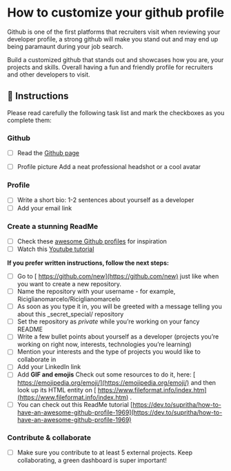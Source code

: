 
# How to customize your github profile

Github is one of the first platforms that recruiters visit when reviewing your developer profile, a strong github will make you stand out and may end up being paramaunt during your job search.

Build a customized github that stands out and showcases how you are, your projects and skills. Overall having a fun and friendly profile for recruiters and other developers to visit.


## 📝 Instructions

Please read carefully the following task list and mark the checkboxes as you complete them:

### Github 

- [ ] Read the [Github page](https://www.notion.so/4geeksacademy/About-Github-bdc3c43cbf4448c0a8bdcd9c16d9a219) 

- [ ] Profile picture
Add a neat professional headshot or a cool avatar 

### Profile

- [ ] Write a short bio: 1-2 sentences about yourself as a developer
- [ ] Add your email link 

### Create a stunning ReadMe

- [ ] Check these  [awesome Github profiles](https://github.com/abhisheknaiidu/awesome-github-profile-readme)  for inspiration 
- [ ] Watch this  [Youtube tutorial](https://www.youtube.com/watch?v=ECuqb5Tv9qI&feature=youtu.be)  

**If you prefer written instructions, follow the next steps:**

- [ ] Go to [ https://github.com/new](https://github.com/new)  just like when you want to create a new repository.
- [ ] Name the repository with your username - for example, Riciglianomarcelo/Riciglianomarcelo
- [ ]  As soon as you type it in, you will be greeted with a message telling you about this _secret_special/ repository 
- [ ] Set the repository as _private_ while you’re working on your fancy README
- [ ] Write a few bullet points about yourself as a developer (projects you’re working on right now, interests, technologies you’re learning) 
- [ ] Mention your interests and the type of projects you would like to collaborate in 
- [ ] Add your LinkedIn link 
- [ ]  Add **GIF and emojis** Check out some resources to do it, here:
 [ https://emojipedia.org/emoji/](https://emojipedia.org/emoji/)  and then look up its HTML entity on [ https://www.fileformat.info/index.htm](https://www.fileformat.info/index.htm) _._
- [ ] You can check out this ReadMe tutorial  [https://dev.to/supritha/how-to-have-an-awesome-github-profile-1969](https://dev.to/supritha/how-to-have-an-awesome-github-profile-1969)  

### Contribute & collaborate

- [ ] Make sure you contribute to at least 5 external projects. Keep collaborating, a green dashboard is super important! 

